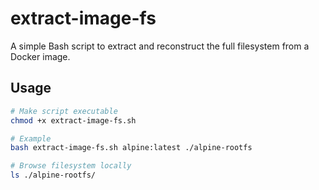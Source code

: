 # extract-image-fs

A simple Bash script to extract and reconstruct the full filesystem from a Docker image.

## Usage

```bash
# Make script executable
chmod +x extract-image-fs.sh

# Example
bash extract-image-fs.sh alpine:latest ./alpine-rootfs

# Browse filesystem locally
ls ./alpine-rootfs/
